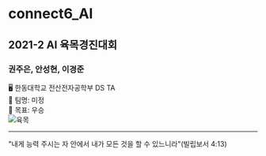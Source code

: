 # connect6_AI
## 2021-2 AI 육목경진대회
### 권주은, 안성현, 이경준
🖥 한동대학교 전산전자공학부 DS TA  
🍊 팀명: 미정  
🍐 목표: 우승  
![육목](https://user-images.githubusercontent.com/61014494/125806176-bdc2ebbd-fcb3-4c43-acc3-04f8c3a70d2f.jpeg)

----------
"내게 능력 주시는 자 안에서 내가 모든 것을 할 수 있느니라"(빌립보서 4:13)
